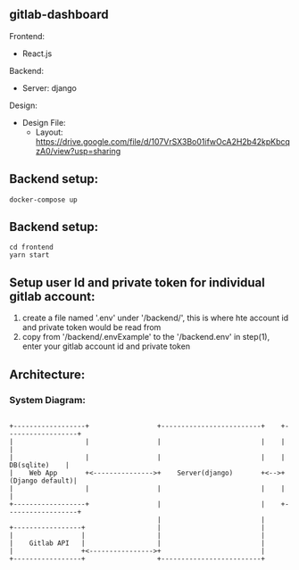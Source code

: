 ## gitlab-dashboard

Frontend:

- React.js

Backend:

- Server: django

Design:

- Design File:
  - Layout: https://drive.google.com/file/d/107VrSX3Bo01ifwOcA2H2b42kpKbcqzA0/view?usp=sharing

## Backend setup:

```
docker-compose up
```

## Backend setup:

```
cd frontend
yarn start
```

## Setup user Id and private token for individual gitlab account:

1. create a file named '.env' under '/backend/', this is where hte account id and private token would be read from
2. copy from '/backend/.envExample' to the '/backend.env' in step(1), enter your gitlab account id and private token

## Architecture:
### System Diagram:

```

+------------------+                 +-------------------------+    +------------------+
|                  |                 |                         |    |                  |
|                  |                 |                         |    |    DB(sqlite)    |
|    Web App       +<--------------->+    Server(django)       +<-->+  (Django default)|
|                  |                 |                         |    |                  |
+------------------+                 |                         |    +------------------+
                                     |                         |
+-----------------+                  |                         |
|                 |                  |                         |
|    Gitlab API   |                  |                         |
|                 +<---------------->+                         |
+-----------------+                  +-------------------------+


```